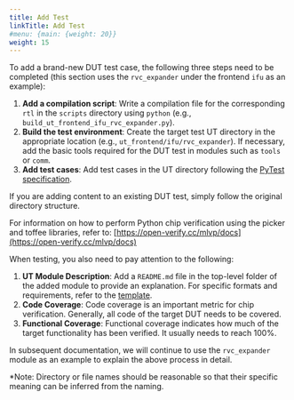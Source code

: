 ```yaml
---
title: Add Test
linkTitle: Add Test
#menu: {main: {weight: 20}}
weight: 15
---
```


To add a brand-new DUT test case, the following three steps need to be completed (this section uses the `rvc_expander` under the frontend `ifu` as an example):

1. **Add a compilation script**: Write a compilation file for the corresponding `rtl` in the `scripts` directory using `python` (e.g., `build_ut_frontend_ifu_rvc_expander.py`).
1. **Build the test environment**: Create the target test UT directory in the appropriate location (e.g., `ut_frontend/ifu/rvc_expander`). If necessary, add the basic tools required for the DUT test in modules such as `tools` or `comm`.
1. **Add test cases**: Add test cases in the UT directory following the [PyTest specification](https://docs.pytest.org/en/stable/).

If you are adding content to an existing DUT test, simply follow the original directory structure.

For information on how to perform Python chip verification using the picker and toffee libraries, refer to: [https://open-verify.cc/mlvp/docs](https://open-verify.cc/mlvp/docs)

When testing, you also need to pay attention to the following:

1. **UT Module Description**: Add a `README.md` file in the top-level folder of the added module to provide an explanation. For specific formats and requirements, refer to the [template](https://open-verify.cc/UnityChipForXiangShan/docs/10_template_ut_readme/).
1. **Code Coverage**: Code coverage is an important metric for chip verification. Generally, all code of the target DUT needs to be covered.
1. **Functional Coverage**: Functional coverage indicates how much of the target functionality has been verified. It usually needs to reach 100%.

In subsequent documentation, we will continue to use the `rvc_expander` module as an example to explain the above process in detail.

\*Note: Directory or file names should be reasonable so that their specific meaning can be inferred from the naming.
